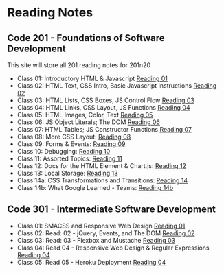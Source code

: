 # Reading Notes

## Code 201 - Foundations of Software Development

This site will store all 201 reading notes for 201n20

* Class 01: Introductory HTML & Javascript [Reading 01](class-01.md)
* Class 02: HTML Text, CSS Intro, Basic Javascript Instructions [Reading 02](class-02.md)
* Class 03: HTML Lists, CSS Boxes, JS Control Flow [Reading 03](class-03.md)
* Class 04: HTML Links, CSS Layout, JS Functions [Reading 04](class-04.md)
* Class 05: HTML Images, Color, Text [Reading 05](class-05.md)
* Class 06: JS Object Literals; The DOM [Reading 06](class-06.md)
* Class 07: HTML Tables; JS Constructor Functions [Reading 07](class-07.md)
* Class 08: More CSS Layout: [Reading 08](class-08.md)
* Class 09: Forms & Events: [Reading 09](class-09.md)
* Class 10: Debugging: [Reading 10](class-10.md)
* Class 11: Assorted Topics: [Reading 11](class-11.md)
* Class 12: Docs for the HTML <canvas> Element & Chart.js: [Reading 12](class-12.md)
* Class 13: Local Storage: [Reading 13](class-13.md)
* Class 14a: CSS Transformations and Transitions: [Reading 14](class-14.md)
* Class 14b: What Google Learned - Teams: [Reading 14b](class-14b.md)

## Code 301 - Intermediate Software Development
* Class 01: SMACSS and Responsive Web Design [Reading 01](301-class-01.md)
* Class 02: Read: 02 - jQuery, Events, and The DOM [Reading 02](301-class-02.md)
* Class 03: Read: 03 - Flexbox and Mustache [Reading 03](301-class-03.md)
* Class 04: Read 04 - Responsive Web Design & Regular Expressions [Reading 04](301-class-04.md)
* Class 05: Read 05 - Heroku Deployment [Reading 04](301-class-05.md)

